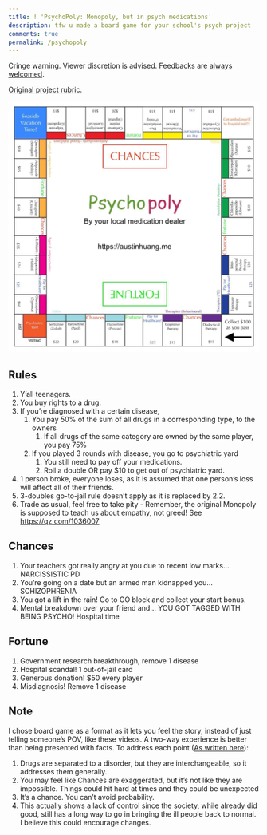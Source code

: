 ```yaml
---
title: ! 'PsychoPoly: Monopoly, but in psych medications'
description: tfw u made a board game for your school's psych project
comments: true
permalink: /psychopoly
---
```


Cringe warning. Viewer discretion is advised. Feedbacks are [always welcomed](./contact).

[Original project rubric.](https://photos.app.goo.gl/j9fvUZRVGsNnkxjd6)

![](./assets/psychopoly.jpg)

## Rules
1. Y’all teenagers.
2. You buy rights to a drug.
3. If you’re diagnosed with a certain disease, 
    1. You pay 50% of the sum of all drugs in a corresponding type, to the owners
        1. If all drugs of the same category are owned by the same player, you pay 75%
    2. If you played 3 rounds with disease, you go to psychiatric yard
        1. You still need to pay off your medications.
        2. Roll a double OR pay $10 to get out of psychiatric yard.
4. 1 person broke, everyone loses, as it is assumed that one person’s loss will affect all of their friends.
5. 3-doubles go-to-jail rule doesn’t apply as it is replaced by 2.2.
6. Trade as usual, feel free to take pity - Remember, the original Monopoly is supposed to teach us about empathy, not greed! See https://qz.com/1036007 

## Chances
1. Your teachers got really angry at you due to recent low marks… NARCISSISTIC PD
2. You’re going on a date but an armed man kidnapped you… SCHIZOPHRENIA
3. You got a lift in the rain! Go to GO block and collect your start bonus.
4. Mental breakdown over your friend and… YOU GOT TAGGED WITH BEING PSYCHO! Hospital time

## Fortune
1. Government research breakthrough, remove 1 disease
2. Hospital scandal! 1 out-of-jail card
3. Generous donation! $50 every player
4. Misdiagnosis! Remove 1 disease

## Note
I chose board game as a format as it lets you feel the story, instead of just telling someone’s POV, like these videos. A two-way experience is better than being presented with facts. To address each point ([As written here](https://photos.app.goo.gl/j9fvUZRVGsNnkxjd6)):

1. Drugs are separated to a disorder, but they are interchangeable, so it addresses them generally.
2. You may feel like Chances are exaggerated, but it’s not like they are impossible. Things could hit hard at times and they could be unexpected
3. It’s a chance. You can’t avoid probability.
4. This actually shows a lack of control since the society, while already did good, still has a long way to go in bringing the ill people back to normal. I believe this could encourage changes.
